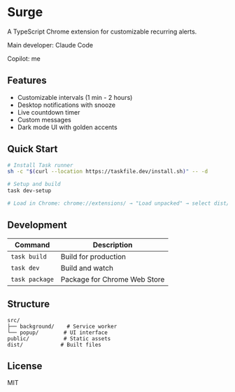 # Surge

A TypeScript Chrome extension for customizable recurring alerts.

Main developer: Claude Code

Copilot: me

## Features

- Customizable intervals (1 min - 2 hours)
- Desktop notifications with snooze
- Live countdown timer
- Custom messages
- Dark mode UI with golden accents

## Quick Start

```bash
# Install Task runner
sh -c "$(curl --location https://taskfile.dev/install.sh)" -- -d

# Setup and build
task dev-setup

# Load in Chrome: chrome://extensions/ → "Load unpacked" → select dist/ folder
```

## Development

| Command | Description |
|---------|-------------|
| `task build` | Build for production |
| `task dev` | Build and watch |
| `task package` | Package for Chrome Web Store |

## Structure

```
src/
├── background/    # Service worker
└── popup/        # UI interface
public/           # Static assets
dist/            # Built files
```

## License

MIT
